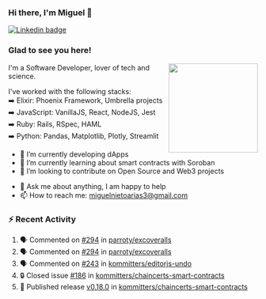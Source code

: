 ### Hi there, I'm Miguel 👋

<a href="https://linkedin.com/in/miguelnietoa/" target="_blank" rel="noopener noreferrer">
  <img src="https://img.shields.io/badge/-LinkedIn-0e76a8?style=flat-square&logo=Linkedin&logoColor=white" alt="Linkedin badge">
</a>
<!-- [![Website Badge](https://img.shields.io/badge/Website-3b5998?style=flat-square&logo=google-chrome&logoColor=white)](#notavailablenow#) 

<img src="https://i.imgur.com/tbrLrt5.gif" width=400 alt="Coding GIF" align="right"/>
-->


### Glad to see you here!
<a href="https://github.com/miguelnietoa"><img src="https://github-readme-stats-git-masterrstaa-rickstaa.vercel.app/api?username=miguelnietoa&show_icons=true&hide_border=true&count_private=true&include_all_commits=true&theme=tokyonight" height="180em" align="right"/></a>
I'm a Software Developer, lover of tech and science. 

I've worked with the following stacks:\
➡️ Elixir: Phoenix Framework, Umbrella projects\
➡️ JavaScript: VanillaJS, React, NodeJS, Jest\
➡️ Ruby: Rails, RSpec, HAML\
➡️ Python: Pandas, Matplotlib, Plotly, Streamlit

- 🔭 I’m currently developing dApps
- 🌱 I’m currently learning about smart contracts with Soroban
- 👯 I’m looking to contribute on Open Source and Web3 projects
<!-- 
- 😄 I just finished a Machine Learning course! 
- 🤔 I’m looking for help with ...
-->
- 💬 Ask me about anything, I am happy to help
- 📫 How to reach me: miguelnietoarias3@gmail.com


### ⚡ Recent Activity

<!--START_SECTION:activity-->
1. 🗣 Commented on [#294](https://github.com/parroty/excoveralls/issues/294#issuecomment-2029775458) in [parroty/excoveralls](https://github.com/parroty/excoveralls)
2. 🗣 Commented on [#294](https://github.com/parroty/excoveralls/issues/294#issuecomment-2029774787) in [parroty/excoveralls](https://github.com/parroty/excoveralls)
3. 🗣 Commented on [#243](https://github.com/kommitters/editorjs-undo/issues/243#issuecomment-2021568126) in [kommitters/editorjs-undo](https://github.com/kommitters/editorjs-undo)
4. 🔒 Closed issue [#186](https://github.com/kommitters/chaincerts-smart-contracts/issues/186) in [kommitters/chaincerts-smart-contracts](https://github.com/kommitters/chaincerts-smart-contracts)
5. 🚀 Published release [v0.18.0](https://github.com/kommitters/chaincerts-smart-contracts/releases/tag/v0.18.0) in [kommitters/chaincerts-smart-contracts](https://github.com/kommitters/chaincerts-smart-contracts)
<!--END_SECTION:activity-->
